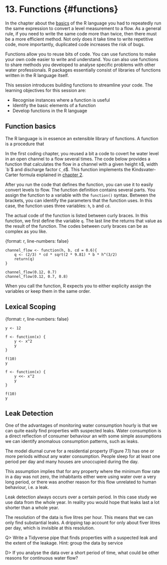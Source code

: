 # 13. Functions {#functions}

In the chapter about the [basics](#basics) of the R language you had to repeatedly run the same expression to convert a level measurement to a flow. As a general rule, if you need to write the same code more than twice, then there must be a more efficient method. Not only does it take time to write repetitive code, more importantly, duplicated code increases the risk of bugs.

Functions allow you to reuse bits of code. You can use functions to make your own code easier to write and understand. You can also use functions to share methods you developed to analyse specific problems with other water professionals. R packages essentially consist of libraries of functions written in the R language itself.

This session introduces building functions to streamline your code. The learning objectives for this session are:

* Recognise instances where a function is useful
* Identify the basic elements of a function
* Develop functions in the R language

## Function basics
The R language is in essence an extensible library of functions. A function is a procedure that 

In the first coding chapter, you reused a bit a code to covert he water level in an open channel to a flow several times. The code below provides a function that calculates the flow in a channel with a given height `h`$, width `b`$ and discharge factor `C_d`$. This function implements the Kindsvater-Carter formula explained in [chapter 2](#bascis). 

After you run the code that defines the function, you can use it to easily convert levels to flow. The function definition contains several parts. You assign the function to a variable with the `function()` syntax. Between the brackets, you can identify the parameters that the function uses. In this case, the function uses three variables: `h`, `b` and `cd`. 

The actual code of the function is listed between curly braces. In this function, we first define the variable `q`. The last line the returns that value as the result of the function. The codes between curly braces can be as complex as you like. 

{format: r, line-numbers: false} 
```
channel_flow <- function(h, b, cd = 0.6){
    q <- (2/3) * cd * sqrt(2 * 9.81) * b * h^(3/2)
    return(q)
}

channel_flow(0.12, 0.7)
channel_flow(0.12, 0.7, 0.8)
```

When you call the function, R expects you to either explicity assign the variables or keep them in the same order.



## 


## Lexical Scoping

{format: r, line-numbers: false} 
```
y <- 12

f <- function(x) {
    y <- x^2
    y
}

f(10)
y

f <- function(x) {
    y <<- x^2
    y
}

f(10)
y
```




## Leak Detection
One of the advantages of monitoring water consumption hourly is that we can quite easily find properties with suspected leaks. Water consumption is a direct reflection of consumer behaviour an with some simple assumptions we can identify anomalous consumption patterns, such as leaks.

The model diurnal curve for a residential property (Figure 7.1) has one or more periods without any water consumption. People sleep for at least one period per day and many houses are unoccupied during the day.

This assumption implies that for any property where the minimum flow rate in a day was not zero, the inhabitants either were using water over a very long period, or there was another reason for this flow unrelated to human behaviour, i.e. a leak.

Leak detection always occurs over a certain period. In this case study we use data from the whole year. In reality you would hope that leaks last a lot shorter than a whole year. 

The resolution of the data is five litres per hour. This means that we can only find substantial leaks. A dripping tap account for only about fiver litres per day, which is invisible at this resolution.

Q> Write a Tidyverse pipe that finds properties with a suspected leak and the extent of the leakage. Hint: group the data by service

D> If you analyse the data over a short period of time, what could be other reasons for continuous water flow?

